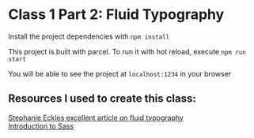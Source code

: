 # Class 1 Part 2: Fluid Typography

Install the project dependencies with
`npm install`

This project is built with parcel. To run it with hot reload, execute `npm run start`

You will be able to see the project at `localhost:1234` in your browser

## Resources I used to create this class:

[Stephanie Eckles excellent article on fluid typography](https://moderncss.dev/generating-font-size-css-rules-and-creating-a-fluid-type-scale/)  
[Introduction to Sass](https://egghead.io/courses/learn-the-fundamentals-of-css-and-sass-to-create-modern-and-responsive-layouts-f341)